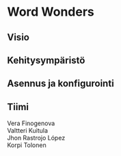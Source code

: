 # Word Wonders
## Visio

## Kehitysympäristö

## Asennus ja konfigurointi

## Tiimi
Vera Finogenova  
Valtteri Kuitula  
Jhon Rastrojo López  
Korpi Tolonen
